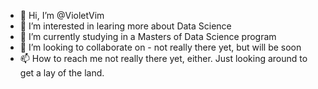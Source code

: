 - 👋 Hi, I’m @VioletVim
- 👀 I’m interested in learing more about Data Science
- 🌱 I’m currently studying in a Masters of Data Science program
- 💞️ I’m looking to collaborate on  - not really there yet, but will be soon
- 📫 How to reach me not really there yet, either.  Just looking around to get a lay of the land.

<!---
VioletVim/VioletVim is a ✨ special ✨ repository because its `README.md` (this file) appears on your GitHub profile.
You can click the Preview link to take a look at your changes.
--->
